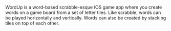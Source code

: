 WordUp is a word-based scrabble-esque IOS game app where you create words on a game board from a set of letter tiles. Like scrabble, words can be played horizontally and vertically. Words can also be created by stacking tiles on top of each other.
